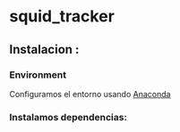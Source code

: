 # squid_tracker

## Instalacion :

### Environment

Configuramos el entorno usando [Anaconda](https://www.anaconda.com/distribution/) 

### Instalamos dependencias:
